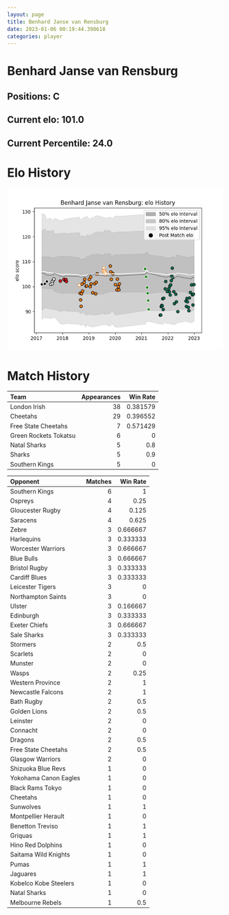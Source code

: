 ```yaml
---  
layout: page  
title: Benhard Janse van Rensburg  
date: 2023-01-06 00:19:44.398618  
categories: player  
---
```

# Benhard Janse van Rensburg

## Positions: C

## Current elo: 101.0

## Current Percentile: 24.0

# Elo History


![elo history](history_BenhardJansevanRensburg.png)
# Match History


| Team                  |   Appearances |   Win Rate |
|:----------------------|--------------:|-----------:|
| London Irish          |            38 |   0.381579 |
| Cheetahs              |            29 |   0.396552 |
| Free State Cheetahs   |             7 |   0.571429 |
| Green Rockets Tokatsu |             6 |   0        |
| Natal Sharks          |             5 |   0.8      |
| Sharks                |             5 |   0.9      |
| Southern Kings        |             5 |   0        |

| Opponent              |   Matches |   Win Rate |
|:----------------------|----------:|-----------:|
| Southern Kings        |         6 |   1        |
| Ospreys               |         4 |   0.25     |
| Gloucester Rugby      |         4 |   0.125    |
| Saracens              |         4 |   0.625    |
| Zebre                 |         3 |   0.666667 |
| Harlequins            |         3 |   0.333333 |
| Worcester Warriors    |         3 |   0.666667 |
| Blue Bulls            |         3 |   0.666667 |
| Bristol Rugby         |         3 |   0.333333 |
| Cardiff Blues         |         3 |   0.333333 |
| Leicester Tigers      |         3 |   0        |
| Northampton Saints    |         3 |   0        |
| Ulster                |         3 |   0.166667 |
| Edinburgh             |         3 |   0.333333 |
| Exeter Chiefs         |         3 |   0.666667 |
| Sale Sharks           |         3 |   0.333333 |
| Stormers              |         2 |   0.5      |
| Scarlets              |         2 |   0        |
| Munster               |         2 |   0        |
| Wasps                 |         2 |   0.25     |
| Western Province      |         2 |   1        |
| Newcastle Falcons     |         2 |   1        |
| Bath Rugby            |         2 |   0.5      |
| Golden Lions          |         2 |   0.5      |
| Leinster              |         2 |   0        |
| Connacht              |         2 |   0        |
| Dragons               |         2 |   0.5      |
| Free State Cheetahs   |         2 |   0.5      |
| Glasgow Warriors      |         2 |   0        |
| Shizuoka Blue Revs    |         1 |   0        |
| Yokohama Canon Eagles |         1 |   0        |
| Black Rams Tokyo      |         1 |   0        |
| Cheetahs              |         1 |   0        |
| Sunwolves             |         1 |   1        |
| Montpellier Herault   |         1 |   0        |
| Benetton Treviso      |         1 |   1        |
| Griquas               |         1 |   1        |
| Hino Red Dolphins     |         1 |   0        |
| Saitama Wild Knights  |         1 |   0        |
| Pumas                 |         1 |   1        |
| Jaguares              |         1 |   1        |
| Kobelco Kobe Steelers |         1 |   0        |
| Natal Sharks          |         1 |   0        |
| Melbourne Rebels      |         1 |   0.5      |